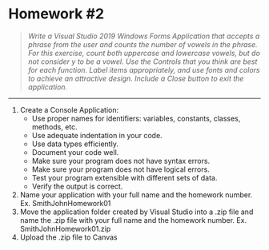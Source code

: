 # Homework #2

> _Write a Visual Studio 2019 Windows Forms Application that accepts a phrase from the user and counts the number of vowels in the phrase. For this exercise, count both uppercase and lowercase vowels, but do not consider y to be a vowel. Use the Controls that you think are best for each function. Label items appropriately, and use fonts and colors to achieve an attractive design. Include a Close button to exit the application._
***

1. Create a Console Application:
    * Use proper names for identifiers: variables, constants, classes, methods, etc.
    * Use adequate indentation in your code.
    * Use data types efficiently.
    * Document your code well.
    * Make sure your program does not have syntax errors.
    * Make sure your program does not have logical errors.
    * Test your program extensible with different sets of data.
    * Verify the output is correct.
2. Name your application with your full name and the homework number. Ex. SmithJohnHomework01
3. Move the application folder created by Visual Studio into a .zip file and name the .zip file with your full name and the homework number. Ex. SmithJohnHomework01.zip
4. Upload the .zip file to Canvas

